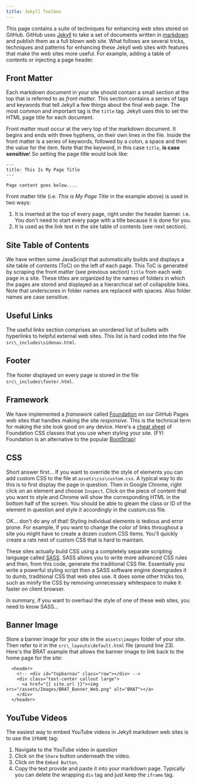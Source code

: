 ```yaml
---
title: Jekyll Toolbox
---
```


This page contains a suite of techniques for enhancing web sites stored on GitHub. GitHub uses [Jekyll](https://jekyllrb.com) to take a set of documents written in [markdown](https://en.wikipedia.org/wiki/Markdown) and publish them as a full blown web site. What follows are several tricks, techniques and patterns for enhancing these Jekyll web sites with features that make the web sites more useful. For example, adding a table of contents or injecting a page header.

## Front Matter

Each markdown document in your site should contain a small section at the top that is referred to as *front matter*. This section contains a series of tags and keywords that tell Jekyll a few things about the final web page. The most common and important tag is the `title` tag. Jekyll uses this to set the HTML page title for each document.

Front matter must occur at the very top of the markdown document. It begins and ends with three hyphens, on their own lines in the file. Inside the front matter is a series of keywords, followed by a colon, a space and then the value for the item. Note that the keyword, in this case `title`, **is case sensitive**! So setting the page title would look like: 

```
---
title: This Is My Page Title
---

Page content goes below....
```

Front matter title (i.e. *This is My Page Title* in the example above) is used in two ways:

1. It is inserted at the top of every page, right under the header banner. i.e. You don't need to start every page with a title because it is done for you.
2. It is used as the link text in the site table of contents (see next section).



## Site Table of Contents

We have written some JavaScript that automatically builds and displays a site table of contents (ToC) on the left of each page. This ToC is generated by scraping the front matter (see previous section) `title` from each web page in a site. These titles are organized by the names of folders in which the pages are stored and displayed as a hierarchical set of collapsible links. Note that underscores in folder names are replaced with spaces. Also folder names are case sensitive.

## Useful Links

The useful links section comprises an unordered list of bullets with hyperlinks to helpful external web sites. This list is hard coded into the file `src\_includes\sidenav.html`.

## Footer

The footer displayed on every page is stored in the file `src\_includes\footer.html`.

## Framework

We have implemented a *framework* called [Foundation](http://foundation.zurb.com/) on our GitHub Pages web sites that handles making the site *responsive*. This is the technical term for making the site look good on any device. Here's a [cheat sheet](https://sudheerdev.github.io/Foundation5CheatSheet/) of Foundation CSS classes that you use when styling your site. (FYI Foundation is an alternative to the popular [BootStrap](http://getbootstrap.com/))

## CSS

Short answer first... If you want to override the style of elements you can add custom CSS to the file at `assets\css\custom.css`. A typical way to do this is to first display the page in question. Then in Google Chrome, right click on an element and choose `Inspect`. Click on the piece of content that you want to style and Chrome will show the corresponding HTML in the bottom half of the screen. You should be able to gleam the class or ID of the element in question and style it accordingly in the custom.css file.

OK... don't do any of that! Styling individual elements is tedious and error prone. For example, if you want to change the color of links throughout a site you might have to create a dozen custom CSS items. You'll quickly create a rats nest of custom CSS that is hard to maintain.

These sites actually build CSS using a completely separate scripting language called [SASS](http://sass-lang.com/). SASS allows you to write more advanced CSS rules and then, from this code, generate the traditional CSS file. Essentially you write a powerful styling script then a SASS software engine downgrades it to dumb, traditional CSS that web sites use. It does some other tricks too, such as minify the CSS by removing unnecessary whitespace to make it faster on client browser.

In summary, if you want to overhaul the style of one of these web sites, you need to know SASS...

## Banner Image

Store a banner image for your site in the `assets\images` folder of your site. Then refer to it in the `src\_layouts\default.html` file (around line 23). Here's the BRAT example that allows the banner image to link back to the home page for the site:

```
  <header>
    <!-- <div id="topbarnav" class="row"></div> -->
    <div class="text-center callout large">
      <a href="{{ site.url }}"><img src="/assets/Images/BRAT_Banner_Web.png" alt="BRAT"></a>
    </div>
  </header>
```

## YouTube Videos

The easiest way to embed YouTube videos in Jekyll markdown web sites is to use the `IFRAME` tag:

1. Navigate to the YouTube video in question
2. Click on the `Share` button underneath the video.
3. Click on the `Embed Button`.
4. Copy the text provide and paste it into your markdown page. Typically you can delete the wrapping `div` tag and just keep the `iframe` tag.